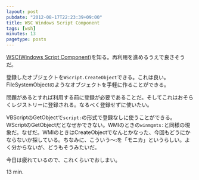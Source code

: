 ```yaml
---
layout: post
pubdate: "2012-08-17T22:23:39+09:00"
title: WSC Windows Script Component
tags: [wsh]
minutes: 13
pagetype: posts
---
```

[WSC(Windows Script Component)](http://msdn.microsoft.com/ja-jp/library/cc392140)を知る。再利用を進めるうえで良さそうだ。

登録したオブジェクトを`WScript.CreateObject`できる。これは良い。FileSystemObjectのようなオブジェクトを手軽に作ることができる。

問題があるとすれば利用する前に登録が必要であることだ。そしてこれはおそらくレジストリーに登録される。なるべく登録せずに使いたい。

VBScriptのGetObjectで`script:`の形式で登録なしに使うことができる。WScriptのGetObjectだとなぜかできない。WMIのときの`winmgmts:`と同様の現象だ。なぜだ。WMIのときはCreateObjectでなんとかなった、今回もどうにかならないか探している。ちなみに、こういう〜:を「モニカ」というらしい。よく分からないが、どうもそうみたいだ。

今日は疲れているので、これくらいでおしまい。

13 min.
